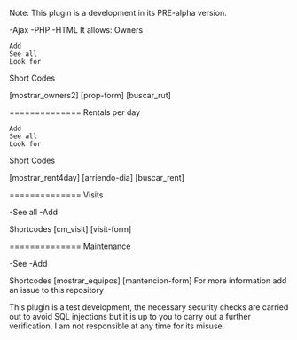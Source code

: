 Note: This plugin is a development in its PRE-alpha version.

-Ajax -PHP -HTML
It allows:
Owners

    Add
    See all
    Look for

Short Codes

[mostrar_owners2]
[prop-form]
[buscar_rut]

==============
Rentals per day

    Add
    See all
    Look for

Short Codes

[mostrar_rent4day]
[arriendo-dia]
[buscar_rent]

==============
Visits

-See all
-Add

Shortcodes
[cm_visit]
[visit-form]

==============
Maintenance

-See
-Add

Shortcodes
[mostrar_equipos]
[mantencion-form]
For more information add an issue to this repository

This plugin is a test development, the necessary security checks are carried out to avoid SQL injections but it is up to you to carry out a further verification, I am not responsible at any time for its misuse.
